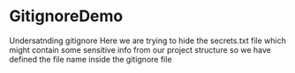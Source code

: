 # GitignoreDemo
Undersatnding gitignore
Here we are trying to hide the secrets.txt file which might contain some sensitive info from our project structure so we have defined the file name inside the gitignore file
